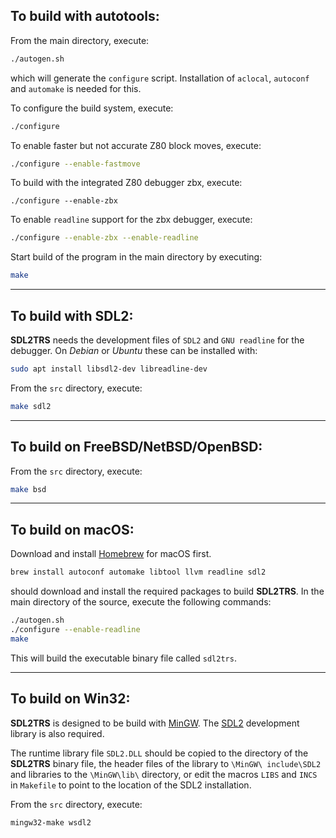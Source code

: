 To build with autotools:
------------------------

From the main directory, execute:
```sh
./autogen.sh
```
which will generate the `configure` script. Installation of `aclocal`,
`autoconf` and `automake` is needed for this.

To configure the build system, execute:
```sh
./configure
```
To enable faster but not accurate Z80 block moves, execute:
```sh
./configure --enable-fastmove
```
To build with the integrated Z80 debugger zbx, execute:
```
./configure --enable-zbx
```
To enable `readline` support for the zbx debugger, execute:
```sh
./configure --enable-zbx --enable-readline
```

Start build of the program in the main directory by executing:
```sh
make
```

---

To build with SDL2:
-------------------

**SDL2TRS** needs the development files of `SDL2` and `GNU readline`
for the debugger. On *Debian* or *Ubuntu* these can be installed with:
```sh
sudo apt install libsdl2-dev libreadline-dev
```
From the `src` directory, execute:
```sh
make sdl2
```

---

To build on FreeBSD/NetBSD/OpenBSD:
-----------------------------------

From the `src` directory, execute:
```sh
make bsd
```

---

To build on macOS:
------------------

Download and install [Homebrew] for macOS first.
```sh
brew install autoconf automake libtool llvm readline sdl2
```
should download and install the required packages to build **SDL2TRS**.
In the main directory of the source, execute the following commands:
```sh
./autogen.sh
./configure --enable-readline
make
```

This will build the executable binary file called `sdl2trs`.

---

To build on Win32:
------------------

**SDL2TRS** is designed to be build with [MinGW]. The [SDL2] development
library is also required.

The runtime library file `SDL2.DLL` should be copied to the directory of
the **SDL2TRS** binary file, the header files of the library to `\MinGW\
include\SDL2` and libraries to the `\MinGW\lib\` directory, or edit the
macros `LIBS` and `INCS` in `Makefile` to point to the location of the
SDL2 installation.

From the `src` directory, execute:
```sh
mingw32-make wsdl2
```

[Homebrew]: https://brew.sh
[MinGW]: http://www.mingw.org
[SDL2]: https://www.libsdl.org
